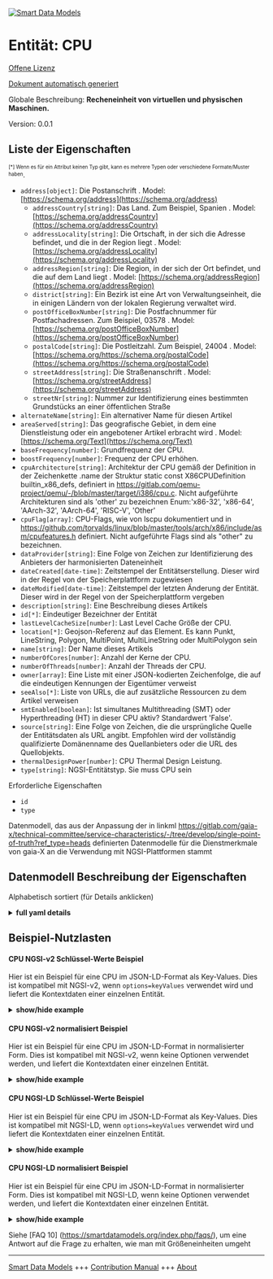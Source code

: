 <!-- 10-Header -->  
[![Smart Data Models](https://smartdatamodels.org/wp-content/uploads/2022/01/SmartDataModels_logo.png "Logo")](https://smartdatamodels.org)  
Entität: CPU  
============<!-- /10-Header -->  
<!-- 15-License -->  
[Offene Lizenz](https://github.com/smart-data-models//dataModel.Gaia-X/blob/master/CPU/LICENSE.md)  
[Dokument automatisch generiert](https://docs.google.com/presentation/d/e/2PACX-1vTs-Ng5dIAwkg91oTTUdt8ua7woBXhPnwavZ0FxgR8BsAI_Ek3C5q97Nd94HS8KhP-r_quD4H0fgyt3/pub?start=false&loop=false&delayms=3000#slide=id.gb715ace035_0_60)  
<!-- /15-License -->  
<!-- 20-Description -->  
Globale Beschreibung: **Recheneinheit von virtuellen und physischen Maschinen.**  
Version: 0.0.1  
<!-- /20-Description -->  
<!-- 30-PropertiesList -->  

## Liste der Eigenschaften  

<sup><sub>[*] Wenn es für ein Attribut keinen Typ gibt, kann es mehrere Typen oder verschiedene Formate/Muster haben</sub></sup>.  
- `address[object]`: Die Postanschrift  . Model: [https://schema.org/address](https://schema.org/address)	- `addressCountry[string]`: Das Land. Zum Beispiel, Spanien  . Model: [https://schema.org/addressCountry](https://schema.org/addressCountry)  
	- `addressLocality[string]`: Die Ortschaft, in der sich die Adresse befindet, und die in der Region liegt  . Model: [https://schema.org/addressLocality](https://schema.org/addressLocality)  
	- `addressRegion[string]`: Die Region, in der sich der Ort befindet, und die auf dem Land liegt  . Model: [https://schema.org/addressRegion](https://schema.org/addressRegion)  
	- `district[string]`: Ein Bezirk ist eine Art von Verwaltungseinheit, die in einigen Ländern von der lokalen Regierung verwaltet wird.    
	- `postOfficeBoxNumber[string]`: Die Postfachnummer für Postfachadressen. Zum Beispiel, 03578  . Model: [https://schema.org/postOfficeBoxNumber](https://schema.org/postOfficeBoxNumber)  
	- `postalCode[string]`: Die Postleitzahl. Zum Beispiel, 24004  . Model: [https://schema.org/https://schema.org/postalCode](https://schema.org/https://schema.org/postalCode)  
	- `streetAddress[string]`: Die Straßenanschrift  . Model: [https://schema.org/streetAddress](https://schema.org/streetAddress)  
	- `streetNr[string]`: Nummer zur Identifizierung eines bestimmten Grundstücks an einer öffentlichen Straße    
- `alternateName[string]`: Ein alternativer Name für diesen Artikel  - `areaServed[string]`: Das geografische Gebiet, in dem eine Dienstleistung oder ein angebotener Artikel erbracht wird  . Model: [https://schema.org/Text](https://schema.org/Text)- `baseFrequency[number]`: Grundfrequenz der CPU.  - `boostFrequency[number]`: Frequenz der CPU erhöhen.  - `cpuArchitecture[string]`: Architektur der CPU gemäß der Definition in der Zeichenkette .name der Struktur static const X86CPUDefinition builtin_x86_defs, definiert in https://gitlab.com/qemu-project/qemu/-/blob/master/target/i386/cpu.c. Nicht aufgeführte Architekturen sind als 'other' zu bezeichnen Enum:'x86-32', 'x86-64', 'AArch-32', 'AArch-64', 'RISC-V', 'Other'  - `cpuFlag[array]`: CPU-Flags, wie von lscpu dokumentiert und in https://github.com/torvalds/linux/blob/master/tools/arch/x86/include/asm/cpufeatures.h definiert. Nicht aufgeführte Flags sind als "other" zu bezeichnen.  - `dataProvider[string]`: Eine Folge von Zeichen zur Identifizierung des Anbieters der harmonisierten Dateneinheit  - `dateCreated[date-time]`: Zeitstempel der Entitätserstellung. Dieser wird in der Regel von der Speicherplattform zugewiesen  - `dateModified[date-time]`: Zeitstempel der letzten Änderung der Entität. Dieser wird in der Regel von der Speicherplattform vergeben  - `description[string]`: Eine Beschreibung dieses Artikels  - `id[*]`: Eindeutiger Bezeichner der Entität  - `lastLevelCacheSize[number]`: Last Level Cache Größe der CPU.  - `location[*]`: Geojson-Referenz auf das Element. Es kann Punkt, LineString, Polygon, MultiPoint, MultiLineString oder MultiPolygon sein  - `name[string]`: Der Name dieses Artikels  - `numberOfCores[number]`: Anzahl der Kerne der CPU.  - `numberOfThreads[number]`: Anzahl der Threads der CPU.  - `owner[array]`: Eine Liste mit einer JSON-kodierten Zeichenfolge, die auf die eindeutigen Kennungen der Eigentümer verweist  - `seeAlso[*]`: Liste von URLs, die auf zusätzliche Ressourcen zu dem Artikel verweisen  - `smtEnabled[boolean]`: Ist simultanes Multithreading (SMT) oder Hyperthreading (HT) in dieser CPU aktiv? Standardwert 'False'.  - `source[string]`: Eine Folge von Zeichen, die die ursprüngliche Quelle der Entitätsdaten als URL angibt. Empfohlen wird der vollständig qualifizierte Domänenname des Quellanbieters oder die URL des Quellobjekts.  - `thermalDesignPower[number]`: CPU Thermal Design Leistung.  - `type[string]`: NGSI-Entitätstyp. Sie muss CPU sein  <!-- /30-PropertiesList -->  
<!-- 35-RequiredProperties -->  
Erforderliche Eigenschaften  
- `id`  - `type`  <!-- /35-RequiredProperties -->  
<!-- 40-NotesYaml -->  
Datenmodell, das aus der Anpassung der in linkml https://gitlab.com/gaia-x/technical-committee/service-characteristics/-/tree/develop/single-point-of-truth?ref_type=heads definierten Datenmodelle für die Dienstmerkmale von gaia-X an die Verwendung mit NGSI-Plattformen stammt  
<!-- /40-NotesYaml -->  
<!-- 50-DataModelHeader -->  
## Datenmodell Beschreibung der Eigenschaften  
Alphabetisch sortiert (für Details anklicken)  
<!-- /50-DataModelHeader -->  
<!-- 60-ModelYaml -->  
<details><summary><strong>full yaml details</strong></summary>    
```yaml  
CPU:    
  description: Computational processing unit of virtual and physical machines.    
  properties:    
    address:    
      description: The mailing address    
      properties:    
        addressCountry:    
          description: 'The country. For example, Spain'    
          type: string    
          x-ngsi:    
            model: https://schema.org/addressCountry    
            type: Property    
        addressLocality:    
          description: 'The locality in which the street address is, and which is in the region'    
          type: string    
          x-ngsi:    
            model: https://schema.org/addressLocality    
            type: Property    
        addressRegion:    
          description: 'The region in which the locality is, and which is in the country'    
          type: string    
          x-ngsi:    
            model: https://schema.org/addressRegion    
            type: Property    
        district:    
          description: 'A district is a type of administrative division that, in some countries, is managed by the local government'    
          type: string    
          x-ngsi:    
            type: Property    
        postOfficeBoxNumber:    
          description: 'The post office box number for PO box addresses. For example, 03578'    
          type: string    
          x-ngsi:    
            model: https://schema.org/postOfficeBoxNumber    
            type: Property    
        postalCode:    
          description: 'The postal code. For example, 24004'    
          type: string    
          x-ngsi:    
            model: https://schema.org/https://schema.org/postalCode    
            type: Property    
        streetAddress:    
          description: The street address    
          type: string    
          x-ngsi:    
            model: https://schema.org/streetAddress    
            type: Property    
        streetNr:    
          description: Number identifying a specific property on a public street    
          type: string    
          x-ngsi:    
            type: Property    
      type: object    
      x-ngsi:    
        model: https://schema.org/address    
        type: Property    
    alternateName:    
      description: An alternative name for this item    
      type: string    
      x-ngsi:    
        type: Property    
    areaServed:    
      description: The geographic area where a service or offered item is provided    
      type: string    
      x-ngsi:    
        model: https://schema.org/Text    
        type: Property    
    baseFrequency:    
      description: Base frequency of the CPU.    
      type: number    
      x-ngsi:    
        type: Property    
    boostFrequency:    
      description: Boost frequency of the CPU.    
      type: number    
      x-ngsi:    
        type: Property    
    cpuArchitecture:    
      description: 'Architecture of CPU as defined per .name string of structure static const X86CPUDefinition builtin_x86_defs defined in https://gitlab.com/qemu-project/qemu/-/blob/master/target/i386/cpu.c. Non-listed architectures to be designated as ''other''Enum:''x86-32'', ''x86-64'', ''AArch-32'', ''AArch-64'', ''RISC-V'', ''Other'''    
      enum:    
        - x86-32    
        - x86-64    
        - AArch-32    
        - AArch-64    
        - RISC-V    
        - Other    
      type: string    
      x-ngsi:    
        type: Property    
    cpuFlag:    
      description: 'CPU flags as documented by lscpu and defined in https://github.com/torvalds/linux/blob/master/tools/arch/x86/include/asm/cpufeatures.h. Non-listed flags to be designated as ''other''.'    
      items:    
        type: string    
      type: array    
      x-ngsi:    
        type: Property    
    dataProvider:    
      description: A sequence of characters identifying the provider of the harmonised data entity    
      type: string    
      x-ngsi:    
        type: Property    
    dateCreated:    
      description: Entity creation timestamp. This will usually be allocated by the storage platform    
      format: date-time    
      type: string    
      x-ngsi:    
        type: Property    
    dateModified:    
      description: Timestamp of the last modification of the entity. This will usually be allocated by the storage platform    
      format: date-time    
      type: string    
      x-ngsi:    
        type: Property    
    description:    
      description: A description of this item    
      type: string    
      x-ngsi:    
        type: Property    
    id:    
      anyOf:    
        - description: Identifier format of any NGSI entity    
          maxLength: 256    
          minLength: 1    
          pattern: ^[\w\-\.\{\}\$\+\*\[\]`|~^@!,:\\]+$    
          type: string    
          x-ngsi:    
            type: Property    
        - description: Identifier format of any NGSI entity    
          format: uri    
          type: string    
          x-ngsi:    
            type: Property    
      description: Unique identifier of the entity    
      x-ngsi:    
        type: Property    
    lastLevelCacheSize:    
      description: Last Level Cache size of the CPU.    
      type: number    
      x-ngsi:    
        type: Property    
    location:    
      description: 'Geojson reference to the item. It can be Point, LineString, Polygon, MultiPoint, MultiLineString or MultiPolygon'    
      oneOf:    
        - description: Geojson reference to the item. Point    
          properties:    
            bbox:    
              items:    
                type: number    
              minItems: 4    
              type: array    
            coordinates:    
              items:    
                type: number    
              minItems: 2    
              type: array    
            type:    
              enum:    
                - Point    
              type: string    
          required:    
            - type    
            - coordinates    
          title: GeoJSON Point    
          type: object    
          x-ngsi:    
            type: GeoProperty    
        - description: Geojson reference to the item. LineString    
          properties:    
            bbox:    
              items:    
                type: number    
              minItems: 4    
              type: array    
            coordinates:    
              items:    
                items:    
                  type: number    
                minItems: 2    
                type: array    
              minItems: 2    
              type: array    
            type:    
              enum:    
                - LineString    
              type: string    
          required:    
            - type    
            - coordinates    
          title: GeoJSON LineString    
          type: object    
          x-ngsi:    
            type: GeoProperty    
        - description: Geojson reference to the item. Polygon    
          properties:    
            bbox:    
              items:    
                type: number    
              minItems: 4    
              type: array    
            coordinates:    
              items:    
                items:    
                  items:    
                    type: number    
                  minItems: 2    
                  type: array    
                minItems: 4    
                type: array    
              type: array    
            type:    
              enum:    
                - Polygon    
              type: string    
          required:    
            - type    
            - coordinates    
          title: GeoJSON Polygon    
          type: object    
          x-ngsi:    
            type: GeoProperty    
        - description: Geojson reference to the item. MultiPoint    
          properties:    
            bbox:    
              items:    
                type: number    
              minItems: 4    
              type: array    
            coordinates:    
              items:    
                items:    
                  type: number    
                minItems: 2    
                type: array    
              type: array    
            type:    
              enum:    
                - MultiPoint    
              type: string    
          required:    
            - type    
            - coordinates    
          title: GeoJSON MultiPoint    
          type: object    
          x-ngsi:    
            type: GeoProperty    
        - description: Geojson reference to the item. MultiLineString    
          properties:    
            bbox:    
              items:    
                type: number    
              minItems: 4    
              type: array    
            coordinates:    
              items:    
                items:    
                  items:    
                    type: number    
                  minItems: 2    
                  type: array    
                minItems: 2    
                type: array    
              type: array    
            type:    
              enum:    
                - MultiLineString    
              type: string    
          required:    
            - type    
            - coordinates    
          title: GeoJSON MultiLineString    
          type: object    
          x-ngsi:    
            type: GeoProperty    
        - description: Geojson reference to the item. MultiLineString    
          properties:    
            bbox:    
              items:    
                type: number    
              minItems: 4    
              type: array    
            coordinates:    
              items:    
                items:    
                  items:    
                    items:    
                      type: number    
                    minItems: 2    
                    type: array    
                  minItems: 4    
                  type: array    
                type: array    
              type: array    
            type:    
              enum:    
                - MultiPolygon    
              type: string    
          required:    
            - type    
            - coordinates    
          title: GeoJSON MultiPolygon    
          type: object    
          x-ngsi:    
            type: GeoProperty    
      x-ngsi:    
        type: GeoProperty    
    name:    
      description: The name of this item    
      type: string    
      x-ngsi:    
        type: Property    
    numberOfCores:    
      description: Number of cores of the CPU.    
      minimum: 1    
      type: number    
      x-ngsi:    
        type: Property    
    numberOfThreads:    
      description: Number of threads of the CPU.    
      minimum: 1    
      type: number    
      x-ngsi:    
        type: Property    
    owner:    
      description: A List containing a JSON encoded sequence of characters referencing the unique Ids of the owner(s)    
      items:    
        anyOf:    
          - description: Identifier format of any NGSI entity    
            maxLength: 256    
            minLength: 1    
            pattern: ^[\w\-\.\{\}\$\+\*\[\]`|~^@!,:\\]+$    
            type: string    
            x-ngsi:    
              type: Property    
          - description: Identifier format of any NGSI entity    
            format: uri    
            type: string    
            x-ngsi:    
              type: Property    
        description: Unique identifier of the entity    
        x-ngsi:    
          type: Property    
      type: array    
      x-ngsi:    
        type: Property    
    seeAlso:    
      description: list of uri pointing to additional resources about the item    
      oneOf:    
        - items:    
            format: uri    
            type: string    
          minItems: 1    
          type: array    
        - format: uri    
          type: string    
      x-ngsi:    
        type: Property    
    smtEnabled:    
      description: 'Is simultaneous multithreading (SMT) or hyper threading (HT) active in this CPU? Default ''False''.'    
      type: boolean    
      x-ngsi:    
        type: Property    
    source:    
      description: 'A sequence of characters giving the original source of the entity data as a URL. Recommended to be the fully qualified domain name of the source provider, or the URL to the source object'    
      type: string    
      x-ngsi:    
        type: Property    
    thermalDesignPower:    
      description: CPU Thermal Design Power.    
      type: number    
      x-ngsi:    
        type: Property    
    type:    
      description: NGSI entity type. It has to be CPU    
      enum:    
        - CPU    
      type: string    
      x-ngsi:    
        type: Property    
  required:    
    - id    
    - type    
  type: object    
  x-derived-from: https://gitlab.com/gaia-x/technical-committee/service-characteristics/-/tree/develop/single-point-of-truth    
  x-disclaimer: 'Redistribution and use in source and binary forms, with or without modification, are permitted  provided that the license conditions are met. Copyleft (c) 2024 Contributors to Smart Data Models Program'    
  x-license-url: https://github.com/smart-data-models/dataModel.Gaia-X/blob/master/CPU/LICENSE.md    
  x-model-schema: https://smart-data-models.github.io/dataModel.Gaia-X/CPU/schema.json    
  x-model-tags: Gaia-X    
  x-version: 0.0.1    
```  
</details>    
<!-- /60-ModelYaml -->  
<!-- 70-MiddleNotes -->  
<!-- /70-MiddleNotes -->  
<!-- 80-Examples -->  
## Beispiel-Nutzlasten  
#### CPU NGSI-v2 Schlüssel-Werte Beispiel  
Hier ist ein Beispiel für eine CPU im JSON-LD-Format als Key-Values. Dies ist kompatibel mit NGSI-v2, wenn `options=keyValues` verwendet wird und liefert die Kontextdaten einer einzelnen Entität.  
<details><summary><strong>show/hide example</strong></summary>    
```json  
{  
  "id": "urn:ngsi-ld:CPU:id:BMSZ:55859332",  
  "type": "CPU",  
  "dateCreated": "2015-05-04T16:10:32Z",  
  "dateModified": "2008-02-12T00:15:56Z",  
  "source": "",  
  "name": "Basic CPU",  
  "alternateName": "",  
  "description": "",  
  "dataProvider": "",  
  "owner": [  
    "urn:ngsi-ld:CPU:items:YGYU:19193177",  
    "urn:ngsi-ld:CPU:items:LFVY:28632153"  
  ],  
  "seeAlso": [  
    ""  
  ],  
  "location": {  
    "type": "Point",  
    "coordinates": [  
      50.8484048,  
      4.3671841  
    ]  
  },  
  "address": {  
    "streetAddress": "Avenue des Arts",  
    "addressLocality": "Brussels",  
    "addressRegion": "Stay ",  
    "addressCountry": "Belgium",  
    "postalCode": "1210",  
    "postOfficeBoxNumber": "",  
    "streetNr": "6-9",  
    "district": ""  
  },  
  "areaServed": "Europe",  
  "cpuArchitecture": "x86-32",  
  "cpuFlag": [  
    "Carry"  
  ],  
  "smtEnabled": true,  
  "numberOfCores": 1,  
  "numberOfThreads": 32,  
  "baseFrequency": 20,  
  "boostFrequency": 40,  
  "lastLevelCacheSize": 2,  
  "thermalDesignPower": 5  
}  
```  
</details>  
#### CPU NGSI-v2 normalisiert Beispiel  
Hier ist ein Beispiel für eine CPU im JSON-LD-Format in normalisierter Form. Dies ist kompatibel mit NGSI-v2, wenn keine Optionen verwendet werden, und liefert die Kontextdaten einer einzelnen Entität.  
<details><summary><strong>show/hide example</strong></summary>    
```json  
{  
  "id": "urn:ngsi-ld:CPU:id:BMSZ:55859332",  
  "type": "CPU",  
  "dateCreated": {  
    "type": "Date-Time",  
    "value": "2015-05-04T16:10:32Z"  
  },  
  "dateModified": {  
    "type": "Date-Time",  
    "value": "2008-02-12T00:15:56Z"  
  },  
  "source": {  
    "type": "Text",  
    "value": ""  
  },  
  "name": {  
    "type": "Text",  
    "value": "Basic CPU"  
  },  
  "alternateName": {  
    "type": "Text",  
    "value": ""  
  },  
  "description": {  
    "type": "Text",  
    "value": ""  
  },  
  "dataProvider": {  
    "type": "Text",  
    "value": ""  
  },  
  "owner": {  
    "type": "array",  
    "value": [  
      "urn:ngsi-ld:CPU:items:YGYU:19193177",  
      "urn:ngsi-ld:CPU:items:LFVY:28632153"  
    ]  
  },  
  "seeAlso": {  
    "type": "array",  
    "value": [  
      ""  
    ]  
  },  
  "location": {  
    "type": "geo:json",  
    "value": {  
      "type": "Point",  
      "coordinates": [  
        50.8484048,  
        4.3671841  
      ]  
    }  
  },  
  "address": {  
    "type": "StructuredValue",  
    "value": {  
      "streetAddress": "Avenue des Arts",  
      "addressLocality": "Brussels",  
      "addressRegion": "Stay ",  
      "addressCountry": "Belgium",  
      "postalCode": "1210",  
      "postOfficeBoxNumber": "",  
      "streetNr": "6-9",  
      "district": ""  
    }  
  },  
  "areaServed": {  
    "type": "Text",  
    "value": "Europe"  
  },  
  "cpuArchitecture": {  
    "type": "Text",  
    "value": "x86-32"  
  },  
  "cpuFlag": {  
    "type": "array",  
    "value": [  
      "Carry"  
    ]  
  },  
  "smtEnabled": {  
    "type": "Boolean",  
    "value": true  
  },  
  "numberOfCores": {  
    "type": "Number",  
    "value": 1  
  },  
  "numberOfThreads": {  
    "type": "Number",  
    "value": 32  
  },  
  "baseFrequency": {  
    "type": "Number",  
    "value": 20  
  },  
  "boostFrequency": {  
    "type": "Number",  
    "value": 40  
  },  
  "lastLevelCacheSize": {  
    "type": "Number",  
    "value": 2  
  },  
  "thermalDesignPower": {  
    "type": "Number",  
    "value": 5  
  }  
}  
```  
</details>  
#### CPU NGSI-LD Schlüssel-Werte Beispiel  
Hier ist ein Beispiel für eine CPU im JSON-LD-Format als Key-Values. Dies ist kompatibel mit NGSI-LD, wenn `options=keyValues` verwendet wird und liefert die Kontextdaten einer einzelnen Entität.  
<details><summary><strong>show/hide example</strong></summary>    
```json  
{  
  "id": "urn:ngsi-ld:CPU:id:BMSZ:55859332",  
  "type": "CPU",  
  "dateCreated": "2015-05-04T16:10:32Z",  
  "dateModified": "2008-02-12T00:15:56Z",  
  "source": "",  
  "name": "Basic CPU",  
  "alternateName": "",  
  "description": "",  
  "dataProvider": "",  
  "owner": [  
    "urn:ngsi-ld:CPU:items:YGYU:19193177",  
    "urn:ngsi-ld:CPU:items:LFVY:28632153"  
  ],  
  "seeAlso": [  
    ""  
  ],  
  "location": {  
    "type": "Point",  
    "coordinates": [  
      50.8484048,  
      4.3671841  
    ]  
  },  
  "address": {  
    "streetAddress": "Avenue des Arts",  
    "addressLocality": "Brussels",  
    "addressRegion": "Stay ",  
    "addressCountry": "Belgium",  
    "postalCode": "1210",  
    "postOfficeBoxNumber": "",  
    "streetNr": "6-9",  
    "district": ""  
  },  
  "areaServed": "Europe",  
  "cpuArchitecture": "x86-32",  
  "cpuFlag": [  
    "Carry"  
  ],  
  "smtEnabled": true,  
  "numberOfCores": 1,  
  "numberOfThreads": 32,  
  "baseFrequency": 20,  
  "boostFrequency": 40,  
  "lastLevelCacheSize": 2,  
  "thermalDesignPower": 5,  
  "@context": [  
    "https://smart-data-models.github.io/dataModel.Gaia-X/context.jsonld"  
  ]  
}  
```  
</details>  
#### CPU NGSI-LD normalisiert Beispiel  
Hier ist ein Beispiel für eine CPU im JSON-LD-Format in normalisierter Form. Dies ist kompatibel mit NGSI-LD, wenn keine Optionen verwendet werden, und liefert die Kontextdaten einer einzelnen Entität.  
<details><summary><strong>show/hide example</strong></summary>    
```json  
{  
  "id": "urn:ngsi-ld:CPU:id:BMSZ:55859332",  
  "type": "CPU",  
  "dateCreated": {  
    "type": "Property",  
    "value": {  
      "@type": "DateTime",  
      "@value": "2015-05-04T16:10:32Z"  
    }  
  },  
  "dateModified": {  
    "type": "Property",  
    "value": {  
      "@type": "DateTime",  
      "@value": "2008-02-12T00:15:56Z"  
    }  
  },  
  "source": {  
    "type": "Property",  
    "value": ""  
  },  
  "name": {  
    "type": "Property",  
    "value": "Basic CPU"  
  },  
  "alternateName": {  
    "type": "Property",  
    "value": ""  
  },  
  "description": {  
    "type": "Property",  
    "value": ""  
  },  
  "dataProvider": {  
    "type": "Property",  
    "value": ""  
  },  
  "owner": {  
    "type": "Property",  
    "value": [  
      "urn:ngsi-ld:CPU:items:YGYU:19193177",  
      "urn:ngsi-ld:CPU:items:LFVY:28632153"  
    ]  
  },  
  "seeAlso": {  
    "type": "Property",  
    "value": [  
      ""  
    ]  
  },  
  "location": {  
    "type": "GeoProperty",  
    "value": {  
      "type": "Point",  
      "coordinates": [  
        50.8484048,  
        4.3671841  
      ]  
    }  
  },  
  "address": {  
    "type": "Property",  
    "value": {  
      "streetAddress": "Avenue des Arts",  
      "addressLocality": "Brussels",  
      "addressRegion": "Stay ",  
      "addressCountry": "Belgium",  
      "postalCode": "1210",  
      "postOfficeBoxNumber": "",  
      "streetNr": "6-9",  
      "district": ""  
    }  
  },  
  "areaServed": {  
    "type": "Property",  
    "value": "Europe"  
  },  
  "cpuArchitecture": {  
    "type": "Property",  
    "value": "x86-32"  
  },  
  "cpuFlag": {  
    "type": "Property",  
    "value": [  
      "Carry"  
    ]  
  },  
  "smtEnabled": {  
    "type": "Property",  
    "value": true  
  },  
  "numberOfCores": {  
    "type": "Property",  
    "value": 1  
  },  
  "numberOfThreads": {  
    "type": "Property",  
    "value": 32  
  },  
  "baseFrequency": {  
    "type": "Property",  
    "value": 20,  
    "unitCode": "Mhz"  
  },  
  "boostFrequency": {  
    "type": "Property",  
    "value": 40,  
    "unitCode": "Mhz"  
  },  
  "lastLevelCacheSize": {  
    "type": "Property",  
    "value": 2  
  },  
  "thermalDesignPower": {  
    "type": "Property",  
    "value": 5,  
    "unitCode": "Wat"  
  },  
  "@context": [  
    "https://smart-data-models.github.io/dataModel.Gaia-X/context.jsonld"  
  ]  
}  
```  
</details><!-- /80-Examples -->  
<!-- 90-FooterNotes -->  
<!-- /90-FooterNotes -->  
<!-- 95-Units -->  
Siehe [FAQ 10] (https://smartdatamodels.org/index.php/faqs/), um eine Antwort auf die Frage zu erhalten, wie man mit Größeneinheiten umgeht  
<!-- /95-Units -->  
<!-- 97-LastFooter -->  
---  
[Smart Data Models](https://smartdatamodels.org) +++ [Contribution Manual](https://bit.ly/contribution_manual) +++ [About](https://bit.ly/Introduction_SDM)<!-- /97-LastFooter -->  
